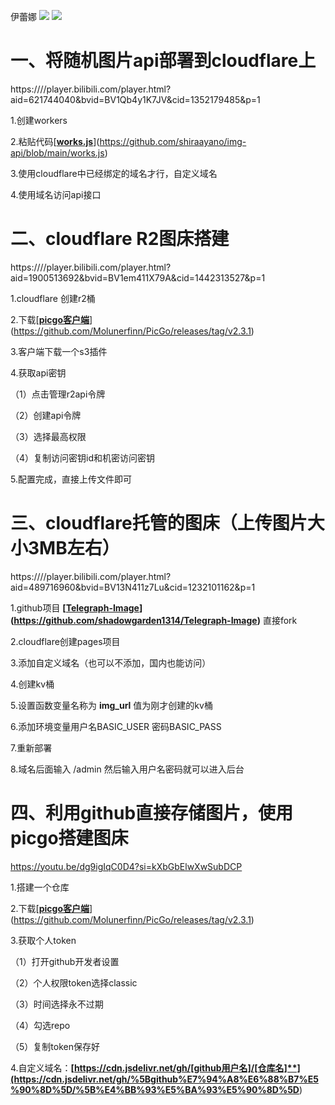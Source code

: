 伊蕾娜
![](https://images.asuna.onflashdrive.app/file/05fd077ea646d09e89425.jpg)
![](https://img.krito.onflashdrive.app/2024/04/4519165ddbe487cb5296e3f3197d5c5f.jpg)
# 一、将随机图片api部署到cloudflare上

https:////player.bilibili.com/player.html?aid=621744040&bvid=BV1Qb4y1K7JV&cid=1352179485&p=1

1.创建workers

2.粘贴代码[**[works.js](https://github.com/shiraayano/img-api/blob/main/works.js)**](https://github.com/shiraayano/img-api/blob/main/works.js)

3.使用cloudflare中已经绑定的域名才行，自定义域名

4.使用域名访问api接口

# 二、cloudflare R2图床搭建

https:////player.bilibili.com/player.html?aid=1900513692&bvid=BV1em411X79A&cid=1442313527&p=1

1.cloudflare 创建r2桶

2.下载[**[picgo客户端](https://github.com/Molunerfinn/PicGo/releases/tag/v2.3.1)**](https://github.com/Molunerfinn/PicGo/releases/tag/v2.3.1)

3.客户端下载一个s3插件

4.获取api密钥

（1）点击管理r2api令牌

（2）创建api令牌

（3）选择最高权限

（4）复制访问密钥id和机密访问密钥

5.配置完成，直接上传文件即可

# 三、cloudflare托管的图床（上传图片大小3MB左右）

https:////player.bilibili.com/player.html?aid=489716960&bvid=BV13N411z7Lu&cid=1232101162&p=1

1.github项目 **[[Telegraph-Image](https://github.com/shadowgarden1314/Telegraph-Image)](https://github.com/shadowgarden1314/Telegraph-Image)** 直接fork

2.cloudflare创建pages项目

3.添加自定义域名（也可以不添加，国内也能访问）

4.创建kv桶

5.设置函数变量名称为   **img_url**    值为刚才创建的kv桶

6.添加环境变量用户名BASIC_USER      密码BASIC_PASS

7.重新部署

8.域名后面输入  /admin  然后输入用户名密码就可以进入后台

# 四、利用github直接存储图片，使用picgo搭建图床

https://youtu.be/dg9igIqC0D4?si=kXbGbElwXwSubDCP

1.搭建一个仓库

2.下载[**[picgo客户端](https://github.com/Molunerfinn/PicGo/releases/tag/v2.3.1)**](https://github.com/Molunerfinn/PicGo/releases/tag/v2.3.1)

3.获取个人token

（1）打开github开发者设置

（2）个人权限token选择classic

（3）时间选择永不过期

（4）勾选repo

（5）复制token保存好

4.自定义域名：**[https://cdn.jsdelivr.net/gh/[github用户名]/[仓库名]**](https://cdn.jsdelivr.net/gh/%5Bgithub%E7%94%A8%E6%88%B7%E5%90%8D%5D/%5B%E4%BB%93%E5%BA%93%E5%90%8D%5D**)